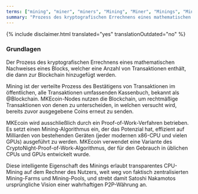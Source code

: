 ```yaml
---
terms: ["mining", "miner", "miners", "Mining", "Miner", "Minings", "Miners", "Minern"]
summary: "Prozess des kryptografischen Errechnens eines mathematischen Nachweises eines Blocks, der eine Anzahl von Transaktionen enthält, welche dann zur Blockchain hinzugefügt werden"
---
```


{% include disclaimer.html translated="yes" translationOutdated="no" %}
### Grundlagen

Der Prozess des kryptografischen Errechnens eines mathematischen Nachweises eines Blocks, welcher eine Anzahl von Transaktionen enthält, die dann zur Blockchain hinzugefügt werden.

Mining ist der verteilte Prozess des Bestätigens von Transaktionen im öffentlichen, alle Transaktionen umfassenden Kassenbuch, bekannt als @Blockchain. MKEcoin-Nodes nutzen die Blockchain, um rechtmäßige Transaktionen von denen zu unterscheiden, in welchen versucht wird, bereits zuvor ausgegebene Coins erneut zu senden.

MKEcoin wird ausschließlich durch ein Proof-of-Work-Verfahren betrieben. Es setzt einen Mining-Algorithmus ein, der das Potenzial hat, effizient auf Milliarden von bestehenden Geräten (jeder modernen x86-CPU und vielen GPUs) ausgeführt zu werden. MKEcoin verwendet eine Variante des CryptoNight-Proof-of-Work-Algorithmus, der für den Gebrauch in üblichen CPUs und GPUs entwickelt wurde.

Diese intelligente Eigenschaft des Minings erlaubt transparentes CPU-Mining auf dem Rechner des Nutzers, weit weg von faktisch zentralisierten Mining-Farms und Mining-Pools, und strebt damit Satoshi Nakamotos ursprüngliche Vision einer wahrhaftigen P2P-Währung an.
